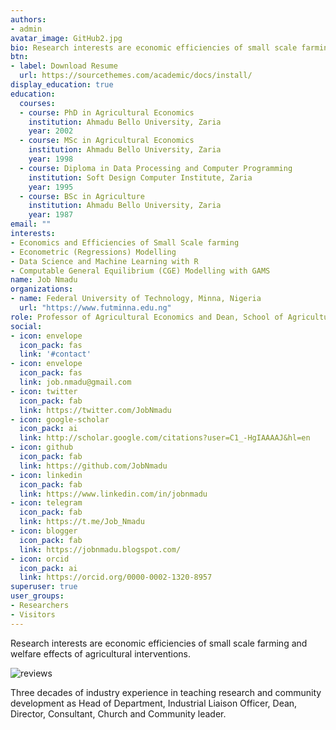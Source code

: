 ```yaml
---
authors:
- admin
avatar_image: GitHub2.jpg
bio: Research interests are economic efficiencies of small scale farming and welfare effects of agricultural interventions.
btn:
- label: Download Resume
  url: https://sourcethemes.com/academic/docs/install/
display_education: true
education:
  courses:
  - course: PhD in Agricultural Economics
    institution: Ahmadu Bello University, Zaria
    year: 2002
  - course: MSc in Agricultural Economics
    institution: Ahmadu Bello University, Zaria
    year: 1998
  - course: Diploma in Data Processing and Computer Programming
    institution: Soft Design Computer Institute, Zaria
    year: 1995
  - course: BSc in Agriculture
    institution: Ahmadu Bello University, Zaria
    year: 1987
email: ""
interests:
- Economics and Efficiencies of Small Scale farming
- Econometric (Regressions) Modelling
- Data Science and Machine Learning with R
- Computable General Equilibrium (CGE) Modelling with GAMS
name: Job Nmadu
organizations:
- name: Federal University of Technology, Minna, Nigeria
  url: "https://www.futminna.edu.ng"
role: Professor of Agricultural Economics and Dean, School of Agriculture and Agricultural Technology
social:
- icon: envelope
  icon_pack: fas
  link: '#contact'
- icon: envelope
  icon_pack: fas
  link: job.nmadu@gmail.com
- icon: twitter
  icon_pack: fab
  link: https://twitter.com/JobNmadu
- icon: google-scholar
  icon_pack: ai
  link: http://scholar.google.com/citations?user=C1_-HgIAAAAJ&hl=en
- icon: github
  icon_pack: fab
  link: https://github.com/JobNmadu
- icon: linkedin
  icon_pack: fab
  link: https://www.linkedin.com/in/jobnmadu
- icon: telegram
  icon_pack: fab
  link: https://t.me/Job_Nmadu
- icon: blogger
  icon_pack: fab
  link: https://jobnmadu.blogspot.com/
- icon: orcid
  icon_pack: ai
  link: https://orcid.org/0000-0002-1320-8957
superuser: true
user_groups:
- Researchers
- Visitors
---
```


Research interests are economic efficiencies of small scale farming and welfare effects of agricultural interventions.

![reviews](../../img/certifacates.jpg)

Three decades of industry experience in teaching research and community development as Head of Department, Industrial Liaison Officer, Dean, Director, Consultant, Church and Community leader.
